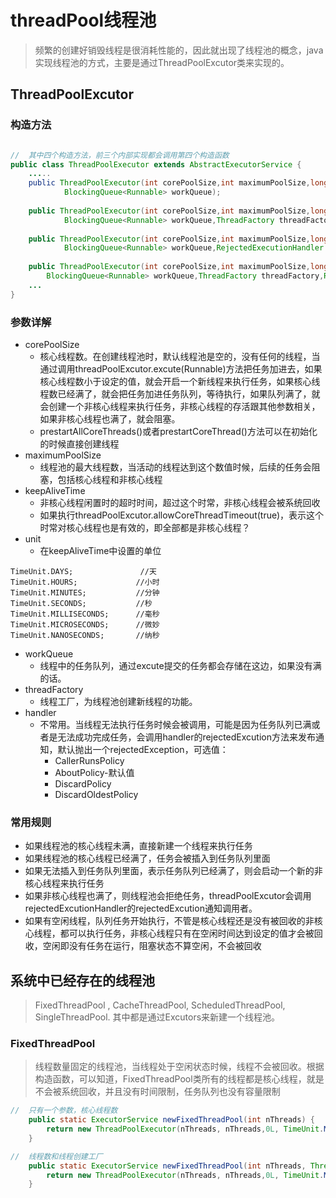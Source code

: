 # threadPool线程池

> 频繁的创建好销毁线程是很消耗性能的，因此就出现了线程池的概念，java实现线程池的方式，主要是通过ThreadPoolExcutor类来实现的。

## ThreadPoolExcutor

### 构造方法
```java

//  其中四个构造方法，前三个内部实现都会调用第四个构造函数
public class ThreadPoolExecutor extends AbstractExecutorService {
    .....
    public ThreadPoolExecutor(int corePoolSize,int maximumPoolSize,long keepAliveTime,TimeUnit unit,
            BlockingQueue<Runnable> workQueue);
 
    public ThreadPoolExecutor(int corePoolSize,int maximumPoolSize,long keepAliveTime,TimeUnit unit,
            BlockingQueue<Runnable> workQueue,ThreadFactory threadFactory);
 
    public ThreadPoolExecutor(int corePoolSize,int maximumPoolSize,long keepAliveTime,TimeUnit unit,
            BlockingQueue<Runnable> workQueue,RejectedExecutionHandler handler);
 
    public ThreadPoolExecutor(int corePoolSize,int maximumPoolSize,long keepAliveTime,TimeUnit unit,
        BlockingQueue<Runnable> workQueue,ThreadFactory threadFactory,RejectedExecutionHandler handler);
    ...
}
```

### 参数详解

+ corePoolSize
  + 核心线程数。在创建线程池时，默认线程池是空的，没有任何的线程，当通过调用threadPoolExcutor.excute(Runnable)方法把任务加进去，如果核心线程数小于设定的值，就会开启一个新线程来执行任务，如果核心线程数已经满了，就会把任务加进任务队列，等待执行，如果队列满了，就会创建一个非核心线程来执行任务，非核心线程的存活跟其他参数相关，如果非核心线程也满了，就会阻塞。
  + prestartAllCoreThreads()或者prestartCoreThread()方法可以在初始化的时候直接创建线程
+ maximumPoolSize
  + 线程池的最大线程数，当活动的线程达到这个数值时候，后续的任务会阻塞，包括核心线程和非核心线程
+ keepAliveTime
  + 非核心线程闲置时的超时时间，超过这个时常，非核心线程会被系统回收
  + 如果执行threadPoolExcutor.allowCoreThreadTimeout(true)，表示这个时常对核心线程也是有效的，即全部都是非核心线程？
+ unit 
  + 在keepAliveTime中设置的单位
```java{.line-numbers}
TimeUnit.DAYS;               //天
TimeUnit.HOURS;             //小时
TimeUnit.MINUTES;           //分钟
TimeUnit.SECONDS;           //秒
TimeUnit.MILLISECONDS;      //毫秒
TimeUnit.MICROSECONDS;      //微妙
TimeUnit.NANOSECONDS;       //纳秒
```
+ workQueue
  + 线程中的任务队列，通过excute提交的任务都会存储在这边，如果没有满的话。
+ threadFactory
  + 线程工厂，为线程池创建新线程的功能。
+ handler
  + 不常用。当线程无法执行任务时候会被调用，可能是因为任务队列已满或者是无法成功完成任务，会调用handler的rejectedExcution方法来发布通知，默认抛出一个rejectedException，可选值：
    + CallerRunsPolicy
    + AboutPolicy-默认值
    + DiscardPolicy
    + DiscardOldestPolicy

### 常用规则

+ 如果线程池的核心线程未满，直接新建一个线程来执行任务
+ 如果线程池的核心线程已经满了，任务会被插入到任务队列里面
+ 如果无法插入到任务队列里面，表示任务队列已经满了，则会启动一个新的非核心线程来执行任务
+ 如果非核心线程也满了，则线程池会拒绝任务，threadPoolExcutor会调用rejectedExcutionHandler的rejectedExcution通知调用者。
+ 如果有空闲线程，队列任务开始执行，不管是核心线程还是没有被回收的非核心线程，都可以执行任务，非核心线程只有在空闲时间达到设定的值才会被回收，空闲即没有任务在运行，阻塞状态不算空闲，不会被回收

## 系统中已经存在的线程池

> FixedThreadPool , CacheThreadPool, ScheduledThreadPool, SingleThreadPool. 其中都是通过Excutors来新建一个线程池。

### FixedThreadPool

> 线程数量固定的线程池，当线程处于空闲状态时候，线程不会被回收。根据构造函数，可以知道，FixedThreadPool类所有的线程都是核心线程，就是不会被系统回收，并且没有时间限制，任务队列也没有容量限制

```java
//  只有一个参数，核心线程数
    public static ExecutorService newFixedThreadPool(int nThreads) {
        return new ThreadPoolExecutor(nThreads, nThreads,0L, TimeUnit.MILLISECONDS,new LinkedBlockingQueue<Runnable>());
    }

//  线程数和线程创建工厂
    public static ExecutorService newFixedThreadPool(int nThreads, ThreadFactory threadFactory) {
        return new ThreadPoolExecutor(nThreads, nThreads,0L, TimeUnit.MILLISECONDS,new LinkedBlockingQueue<Runnable>(),threadFactory);
    }
```